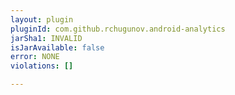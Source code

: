 ```yaml
---
layout: plugin
pluginId: com.github.rchugunov.android-analytics
jarSha1: INVALID
isJarAvailable: false
error: NONE
violations: []

---
```

